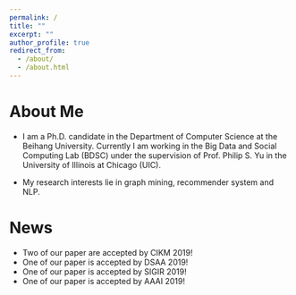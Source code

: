 ```yaml
---
permalink: /
title: ""
excerpt: ""
author_profile: true
redirect_from: 
  - /about/
  - /about.html
---
```


# About Me
* I am a Ph.D. candidate in the Department of Computer Science at the Beihang University. Currently I am working in the Big Data and Social Computing Lab (BDSC) under the supervision of Prof. Philip S. Yu in the University of Illinois at Chicago (UIC).

* My research interests lie in graph mining, recommender system and NLP. 

# News
* Two of our paper are accepted by CIKM 2019!
* One of our paper is accepted by DSAA 2019!
* One of our paper is accepted by SIGIR 2019!
* One of our paper is accepted by AAAI 2019!
